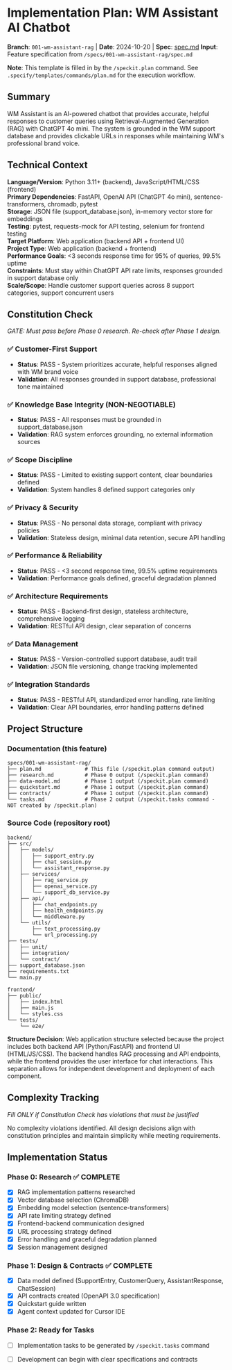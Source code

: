 # Implementation Plan: WM Assistant AI Chatbot

**Branch**: `001-wm-assistant-rag` | **Date**: 2024-10-20 | **Spec**: [spec.md](./spec.md)
**Input**: Feature specification from `/specs/001-wm-assistant-rag/spec.md`

**Note**: This template is filled in by the `/speckit.plan` command. See `.specify/templates/commands/plan.md` for the execution workflow.

## Summary

WM Assistant is an AI-powered chatbot that provides accurate, helpful responses to customer queries using Retrieval-Augmented Generation (RAG) with ChatGPT 4o mini. The system is grounded in the WM support database and provides clickable URLs in responses while maintaining WM's professional brand voice.

## Technical Context

**Language/Version**: Python 3.11+ (backend), JavaScript/HTML/CSS (frontend)  
**Primary Dependencies**: FastAPI, OpenAI API (ChatGPT 4o mini), sentence-transformers, chromadb, pytest  
**Storage**: JSON file (support_database.json), in-memory vector store for embeddings  
**Testing**: pytest, requests-mock for API testing, selenium for frontend testing  
**Target Platform**: Web application (backend API + frontend UI)  
**Project Type**: Web application (backend + frontend)  
**Performance Goals**: <3 seconds response time for 95% of queries, 99.5% uptime  
**Constraints**: Must stay within ChatGPT API rate limits, responses grounded in support database only  
**Scale/Scope**: Handle customer support queries across 8 support categories, support concurrent users

## Constitution Check

*GATE: Must pass before Phase 0 research. Re-check after Phase 1 design.*

### ✅ Customer-First Support
- **Status**: PASS - System prioritizes accurate, helpful responses aligned with WM brand voice
- **Validation**: All responses grounded in support database, professional tone maintained

### ✅ Knowledge Base Integrity (NON-NEGOTIABLE)
- **Status**: PASS - All responses must be grounded in support_database.json
- **Validation**: RAG system enforces grounding, no external information sources

### ✅ Scope Discipline
- **Status**: PASS - Limited to existing support content, clear boundaries defined
- **Validation**: System handles 8 defined support categories only

### ✅ Privacy & Security
- **Status**: PASS - No personal data storage, compliant with privacy policies
- **Validation**: Stateless design, minimal data retention, secure API handling

### ✅ Performance & Reliability
- **Status**: PASS - <3 second response time, 99.5% uptime requirements
- **Validation**: Performance goals defined, graceful degradation planned

### ✅ Architecture Requirements
- **Status**: PASS - Backend-first design, stateless architecture, comprehensive logging
- **Validation**: RESTful API design, clear separation of concerns

### ✅ Data Management
- **Status**: PASS - Version-controlled support database, audit trail
- **Validation**: JSON file versioning, change tracking implemented

### ✅ Integration Standards
- **Status**: PASS - RESTful API, standardized error handling, rate limiting
- **Validation**: Clear API boundaries, error handling patterns defined

## Project Structure

### Documentation (this feature)

```
specs/001-wm-assistant-rag/
├── plan.md              # This file (/speckit.plan command output)
├── research.md          # Phase 0 output (/speckit.plan command)
├── data-model.md        # Phase 1 output (/speckit.plan command)
├── quickstart.md        # Phase 1 output (/speckit.plan command)
├── contracts/           # Phase 1 output (/speckit.plan command)
└── tasks.md             # Phase 2 output (/speckit.tasks command - NOT created by /speckit.plan)
```

### Source Code (repository root)

```
backend/
├── src/
│   ├── models/
│   │   ├── support_entry.py
│   │   ├── chat_session.py
│   │   └── assistant_response.py
│   ├── services/
│   │   ├── rag_service.py
│   │   ├── openai_service.py
│   │   └── support_db_service.py
│   ├── api/
│   │   ├── chat_endpoints.py
│   │   ├── health_endpoints.py
│   │   └── middleware.py
│   └── utils/
│       ├── text_processing.py
│       └── url_processing.py
├── tests/
│   ├── unit/
│   ├── integration/
│   └── contract/
├── support_database.json
├── requirements.txt
└── main.py

frontend/
├── public/
│   ├── index.html
│   ├── main.js
│   └── styles.css
└── tests/
    └── e2e/
```

**Structure Decision**: Web application structure selected because the project includes both backend API (Python/FastAPI) and frontend UI (HTML/JS/CSS). The backend handles RAG processing and API endpoints, while the frontend provides the user interface for chat interactions. This separation allows for independent development and deployment of each component.

## Complexity Tracking

*Fill ONLY if Constitution Check has violations that must be justified*

No complexity violations identified. All design decisions align with constitution principles and maintain simplicity while meeting requirements.

## Implementation Status

### Phase 0: Research ✅ COMPLETE
- [x] RAG implementation patterns researched
- [x] Vector database selection (ChromaDB)
- [x] Embedding model selection (sentence-transformers)
- [x] API rate limiting strategy defined
- [x] Frontend-backend communication designed
- [x] URL processing strategy defined
- [x] Error handling and graceful degradation planned
- [x] Session management designed

### Phase 1: Design & Contracts ✅ COMPLETE
- [x] Data model defined (SupportEntry, CustomerQuery, AssistantResponse, ChatSession)
- [x] API contracts created (OpenAPI 3.0 specification)
- [x] Quickstart guide written
- [x] Agent context updated for Cursor IDE

### Phase 2: Ready for Tasks
- [ ] Implementation tasks to be generated by `/speckit.tasks` command
- [ ] Development can begin with clear specifications and contracts

